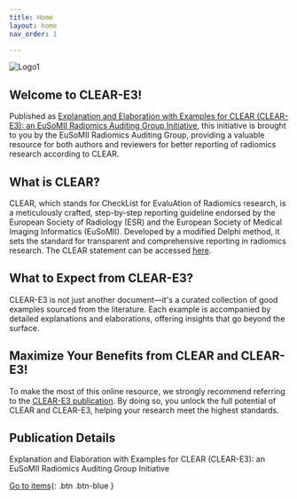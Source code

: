 ```yaml
---
title: Home
layout: home
nav_order: 1

---
```


![Logo1](/CLEAR-E3/assets/images/logo.png)

## Welcome to CLEAR-E3!

Published as [Explanation and Elaboration with Examples for CLEAR (CLEAR-E3): an EuSoMII Radiomics Auditing Group Initiative](), this initiative is brought to you by the EuSoMII Radiomics Auditing Group, providing a valuable resource for both authors and reviewers for better reporting of radiomics research according to CLEAR.

## What is CLEAR?
CLEAR, which stands for CheckList for EvaluAtion of Radiomics research, is a meticulously crafted, step-by-step reporting guideline endorsed by the European Society of Radiology (ESR) and the European Society of Medical Imaging Informatics (EuSoMII). Developed by a modified Delphi method, it sets the standard for transparent and comprehensive reporting in radiomics research. The CLEAR statement can be accessed [here](https://insightsimaging.springeropen.com/articles/10.1186/s13244-023-01415-8).

## What to Expect from CLEAR-E3?
CLEAR-E3 is not just another document—it's a curated collection of good examples sourced from the literature. Each example is accompanied by detailed explanations and elaborations, offering insights that go beyond the surface. 

## Maximize Your Benefits from CLEAR and CLEAR-E3!
To make the most of this online resource, we strongly recommend referring to the [CLEAR-E3 publication](). By doing so, you unlock the full potential of CLEAR and CLEAR-E3, helping your research meet the highest standards.

## Publication Details
Explanation and Elaboration with Examples for CLEAR (CLEAR-E3): an EuSoMII Radiomics Auditing Group Initiative



[Go to items](https://radiomic.github.io/CLEAR-E3/docs/Item1.html){: .btn .btn-blue }
